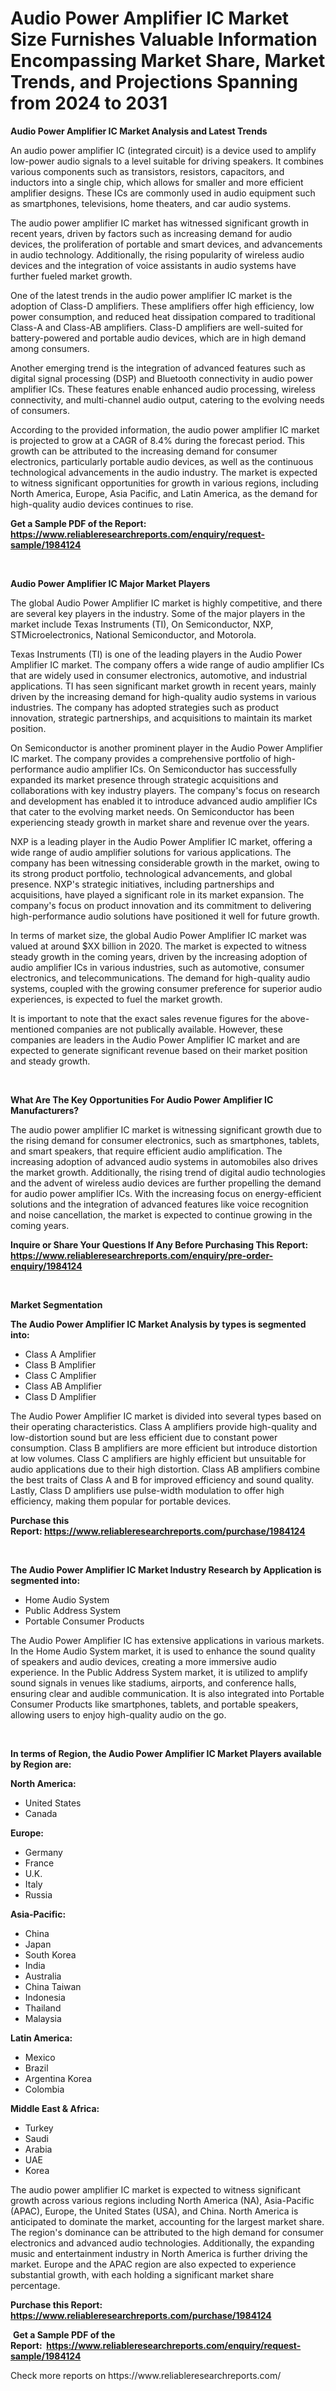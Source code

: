 <p><h1>Audio Power Amplifier IC Market Size Furnishes Valuable Information Encompassing Market Share, Market Trends, and Projections Spanning from 2024 to 2031</h1></p><p><strong>Audio Power Amplifier IC Market Analysis and Latest Trends</strong></p>
<p><p>An audio power amplifier IC (integrated circuit) is a device used to amplify low-power audio signals to a level suitable for driving speakers. It combines various components such as transistors, resistors, capacitors, and inductors into a single chip, which allows for smaller and more efficient amplifier designs. These ICs are commonly used in audio equipment such as smartphones, televisions, home theaters, and car audio systems.</p><p>The audio power amplifier IC market has witnessed significant growth in recent years, driven by factors such as increasing demand for audio devices, the proliferation of portable and smart devices, and advancements in audio technology. Additionally, the rising popularity of wireless audio devices and the integration of voice assistants in audio systems have further fueled market growth.</p><p>One of the latest trends in the audio power amplifier IC market is the adoption of Class-D amplifiers. These amplifiers offer high efficiency, low power consumption, and reduced heat dissipation compared to traditional Class-A and Class-AB amplifiers. Class-D amplifiers are well-suited for battery-powered and portable audio devices, which are in high demand among consumers.</p><p>Another emerging trend is the integration of advanced features such as digital signal processing (DSP) and Bluetooth connectivity in audio power amplifier ICs. These features enable enhanced audio processing, wireless connectivity, and multi-channel audio output, catering to the evolving needs of consumers.</p><p>According to the provided information, the audio power amplifier IC market is projected to grow at a CAGR of 8.4% during the forecast period. This growth can be attributed to the increasing demand for consumer electronics, particularly portable audio devices, as well as the continuous technological advancements in the audio industry. The market is expected to witness significant opportunities for growth in various regions, including North America, Europe, Asia Pacific, and Latin America, as the demand for high-quality audio devices continues to rise.</p></p>
<p><strong>Get a Sample PDF of the Report:&nbsp; <a href="https://www.reliableresearchreports.com/enquiry/request-sample/1984124">https://www.reliableresearchreports.com/enquiry/request-sample/1984124</a></strong></p>
<p>&nbsp;</p>
<p><strong>Audio Power Amplifier IC Major Market Players</strong></p>
<p><p>The global Audio Power Amplifier IC market is highly competitive, and there are several key players in the industry. Some of the major players in the market include Texas Instruments (TI), On Semiconductor, NXP, STMicroelectronics, National Semiconductor, and Motorola.</p><p>Texas Instruments (TI) is one of the leading players in the Audio Power Amplifier IC market. The company offers a wide range of audio amplifier ICs that are widely used in consumer electronics, automotive, and industrial applications. TI has seen significant market growth in recent years, mainly driven by the increasing demand for high-quality audio systems in various industries. The company has adopted strategies such as product innovation, strategic partnerships, and acquisitions to maintain its market position.</p><p>On Semiconductor is another prominent player in the Audio Power Amplifier IC market. The company provides a comprehensive portfolio of high-performance audio amplifier ICs. On Semiconductor has successfully expanded its market presence through strategic acquisitions and collaborations with key industry players. The company's focus on research and development has enabled it to introduce advanced audio amplifier ICs that cater to the evolving market needs. On Semiconductor has been experiencing steady growth in market share and revenue over the years.</p><p>NXP is a leading player in the Audio Power Amplifier IC market, offering a wide range of audio amplifier solutions for various applications. The company has been witnessing considerable growth in the market, owing to its strong product portfolio, technological advancements, and global presence. NXP's strategic initiatives, including partnerships and acquisitions, have played a significant role in its market expansion. The company's focus on product innovation and its commitment to delivering high-performance audio solutions have positioned it well for future growth.</p><p>In terms of market size, the global Audio Power Amplifier IC market was valued at around $XX billion in 2020. The market is expected to witness steady growth in the coming years, driven by the increasing adoption of audio amplifier ICs in various industries, such as automotive, consumer electronics, and telecommunications. The demand for high-quality audio systems, coupled with the growing consumer preference for superior audio experiences, is expected to fuel the market growth.</p><p>It is important to note that the exact sales revenue figures for the above-mentioned companies are not publically available. However, these companies are leaders in the Audio Power Amplifier IC market and are expected to generate significant revenue based on their market position and steady growth.</p></p>
<p>&nbsp;</p>
<p><strong>What Are The Key Opportunities For Audio Power Amplifier IC Manufacturers?</strong></p>
<p><p>The audio power amplifier IC market is witnessing significant growth due to the rising demand for consumer electronics, such as smartphones, tablets, and smart speakers, that require efficient audio amplification. The increasing adoption of advanced audio systems in automobiles also drives the market growth. Additionally, the rising trend of digital audio technologies and the advent of wireless audio devices are further propelling the demand for audio power amplifier ICs. With the increasing focus on energy-efficient solutions and the integration of advanced features like voice recognition and noise cancellation, the market is expected to continue growing in the coming years.</p></p>
<p><strong>Inquire or Share Your Questions If Any Before Purchasing This Report: <a href="https://www.reliableresearchreports.com/enquiry/pre-order-enquiry/1984124">https://www.reliableresearchreports.com/enquiry/pre-order-enquiry/1984124</a></strong></p>
<p>&nbsp;</p>
<p><strong>Market Segmentation</strong></p>
<p><strong>The Audio Power Amplifier IC Market Analysis by types is segmented into:</strong></p>
<p><ul><li>Class A Amplifier</li><li>Class B Amplifier</li><li>Class C Amplifier</li><li>Class AB Amplifier</li><li>Class D Amplifier</li></ul></p>
<p><p>The Audio Power Amplifier IC market is divided into several types based on their operating characteristics. Class A amplifiers provide high-quality and low-distortion sound but are less efficient due to constant power consumption. Class B amplifiers are more efficient but introduce distortion at low volumes. Class C amplifiers are highly efficient but unsuitable for audio applications due to their high distortion. Class AB amplifiers combine the best traits of Class A and B for improved efficiency and sound quality. Lastly, Class D amplifiers use pulse-width modulation to offer high efficiency, making them popular for portable devices.</p></p>
<p><strong>Purchase this Report:&nbsp;<a href="https://www.reliableresearchreports.com/purchase/1984124">https://www.reliableresearchreports.com/purchase/1984124</a></strong></p>
<p>&nbsp;</p>
<p><strong>The Audio Power Amplifier IC Market Industry Research by Application is segmented into:</strong></p>
<p><ul><li>Home Audio System</li><li>Public Address System</li><li>Portable Consumer Products</li></ul></p>
<p><p>The Audio Power Amplifier IC has extensive applications in various markets. In the Home Audio System market, it is used to enhance the sound quality of speakers and audio devices, creating a more immersive audio experience. In the Public Address System market, it is utilized to amplify sound signals in venues like stadiums, airports, and conference halls, ensuring clear and audible communication. It is also integrated into Portable Consumer Products like smartphones, tablets, and portable speakers, allowing users to enjoy high-quality audio on the go.</p></p>
<p>&nbsp;</p>
<p><strong>In terms of Region, the Audio Power Amplifier IC Market Players available by Region are:</strong></p>
<p>
    <p> <strong> North America: </strong>
        <ul>
            <li>United States</li>
            <li>Canada</li>
        </ul>
        </p> 
    <p> <strong> Europe: </strong>
        <ul>
            <li>Germany</li>
            <li>France</li>
            <li>U.K.</li>
            <li>Italy</li>
            <li>Russia</li>
        </ul>
        </p> 
    <p> <strong> Asia-Pacific: </strong>
        <ul>
            <li>China</li>
            <li>Japan</li>
            <li>South Korea</li>
            <li>India</li>
            <li>Australia</li>
            <li>China Taiwan</li>
            <li>Indonesia</li>
            <li>Thailand</li>
            <li>Malaysia</li>
        </ul>
        </p> 
    <p> <strong> Latin America: </strong>
        <ul>
            <li>Mexico</li>
            <li>Brazil</li>
            <li>Argentina Korea</li>
            <li>Colombia</li>
        </ul>
        </p> 
    <p> <strong> Middle East & Africa: </strong>
        <ul>
            <li>Turkey</li>
            <li>Saudi</li>
            <li>Arabia</li>
            <li>UAE</li>
            <li>Korea</li>
        </ul>
    </p>
    </p>
<p><p>The audio power amplifier IC market is expected to witness significant growth across various regions including North America (NA), Asia-Pacific (APAC), Europe, the United States (USA), and China. North America is anticipated to dominate the market, accounting for the largest market share. The region's dominance can be attributed to the high demand for consumer electronics and advanced audio technologies. Additionally, the expanding music and entertainment industry in North America is further driving the market. Europe and the APAC region are also expected to experience substantial growth, with each holding a significant market share percentage.</p></p>
<p><strong>Purchase this Report: <a href="https://www.reliableresearchreports.com/purchase/1984124">https://www.reliableresearchreports.com/purchase/1984124</a></strong></p>
<p>&nbsp;<strong>Get a Sample PDF of the Report:&nbsp;&nbsp;<a href="https://www.reliableresearchreports.com/enquiry/request-sample/1984124">https://www.reliableresearchreports.com/enquiry/request-sample/1984124</a></strong></p>
<p><strong></strong></p>
<p>Check more reports on https://www.reliableresearchreports.com/</p>